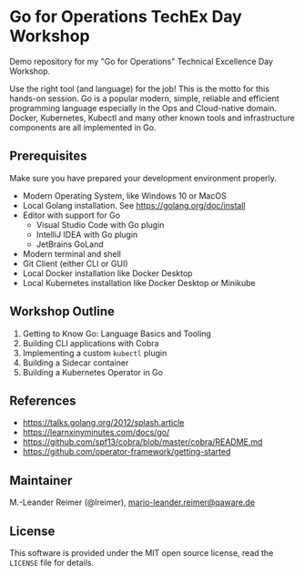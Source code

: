 # Go for Operations TechEx Day Workshop

Demo repository for my "Go for Operations" Technical Excellence Day Workshop.

Use the right tool (and language) for the job! This is the motto for this hands-on
session. Go is a popular modern, simple, reliable and efficient programming language
especially in the Ops and Cloud-native domain. Docker, Kubernetes, Kubectl and many
other known tools and infrastructure components are all implemented in Go.



## Prerequisites

Make sure you have prepared your development environment properly.

- Modern Operating System, like Windows 10 or MacOS
- Local Golang installation. See https://golang.org/doc/install
- Editor with support for Go
    - Visual Studio Code with Go plugin
    - IntelliJ IDEA with Go plugin
    - JetBrains GoLand
- Modern terminal and shell
- Git Client (either CLI or GUI)
- Local Docker installation like Docker Desktop
- Local Kubernetes installation like Docker Desktop or Minikube

## Workshop Outline

1. Getting to Know Go: Language Basics and Tooling
2. Building CLI applications with Cobra
3. Implementing a custom `kubectl` plugin
4. Building a Sidecar container
5. Building a Kubernetes Operator in Go

## References

- https://talks.golang.org/2012/splash.article
- https://learnxinyminutes.com/docs/go/
- https://github.com/spf13/cobra/blob/master/cobra/README.md
- https://github.com/operator-framework/getting-started

## Maintainer

M.-Leander Reimer (@lreimer), <mario-leander.reimer@qaware.de>

## License

This software is provided under the MIT open source license, read the `LICENSE`
file for details.
